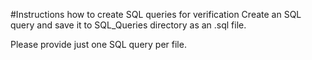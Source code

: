 #Instructions how to create SQL queries for verification
Create an SQL query and save it to SQL_Queries directory as an .sql file.

Please provide just one SQL query per file.